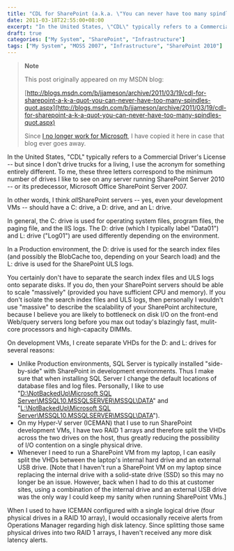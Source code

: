 ```yaml
---
title: "CDL for SharePoint (a.k.a. \"You can never have too many spindles\")"
date: 2011-03-18T22:55:00+08:00
excerpt: "In the United States, \"CDL\" typically refers to a Commercial Driver's License -- but since I don't drive trucks for a living, I use the acronym for something entirely different. To me, these three letters correspond to the minimum number of drives I like..."
draft: true
categories: ["My System", "SharePoint", "Infrastructure"]
tags: ["My System", "MOSS 2007", "Infrastructure", "SharePoint 2010"]
---
```


> **Note**
> 
> This post originally appeared on my MSDN blog:
> 
> 
> [http://blogs.msdn.com/b/jjameson/archive/2011/03/19/cdl-for-sharepoint-a-k-a-quot-you-can-never-have-too-many-spindles-quot.aspx](http://blogs.msdn.com/b/jjameson/archive/2011/03/19/cdl-for-sharepoint-a-k-a-quot-you-can-never-have-too-many-spindles-quot.aspx)
> 
> Since [I no longer work for Microsoft](/blog/jjameson/2011/09/02/last-day-with-microsoft), I have copied it here in case that blog ever goes away.


In the United States, "CDL" typically refers to a Commercial Driver's License -- but since I don't drive trucks for a living, I use the acronym for something entirely different. To me, these three letters correspond to the minimum number of drives I like to see on any server running SharePoint Server 2010 -- or its predecessor, Microsoft Office SharePoint Server 2007.

In other words, I think *all*SharePoint servers -- yes, even your development VMs -- should have a C: drive, a D: drive, and an L: drive.

In general, the C: drive is used for operating system files, program files, the paging file, and the IIS logs. The D: drive (which I typically label "Data01") and L: drive ("Log01") are used differently depending on the environment.

In a Production environment, the D: drive is used for the search index files (and possibly the BlobCache too, depending on your Search load) and the L: drive is used for the SharePoint ULS logs.

You certainly don't have to separate the search index files and ULS logs onto separate disks. If you do, then your SharePoint servers should be able to scale "massively" (provided you have sufficient CPU and memory). If you don't isolate the search index files and ULS logs, then personally I wouldn't use "massive" to describe the scalability of your SharePoint architecture, because I believe you are likely to bottleneck on disk I/O on the front-end Web/query servers long before you max out today's blazingly fast, mulit-core processors and high-capacity DIMMs.

On development VMs, I create separate VHDs for the D: and L: drives for several reasons:

- Unlike Production environments, SQL Server is typically installed "side-by-side" with SharePoint in development environments. Thus I make sure that when installing SQL Server I change the default locations of database files and log files. Personally, I like to use "[D:\NotBackedUp\Microsoft SQL Server\MSSQL10.MSSQLSERVER\MSSQL\DATA](file:///D:/NotBackedUp/Microsoft%20SQL%20Server/MSSQL10.MSSQLSERVER/MSSQL/DATA)" and "[L:\NotBackedUp\Microsoft SQL Server\MSSQL10.MSSQLSERVER\MSSQL\DATA](file:///L:/NotBackedUp/Microsoft%20SQL%20Server/MSSQL10.MSSQLSERVER/MSSQL/DATA)").
- On my Hyper-V server (ICEMAN) that I use to run SharePoint development VMs, I have two RAID 1 arrays and therefore split the VHDs across the two drives on the host, thus greatly reducing the possibility of I/O contention on a single  physical drive.
- Whenever I need to run a SharePoint VM from my laptop, I can easily split the VHDs between the laptop's internal hard drive and an external USB drive. [Note that I haven't run a SharePoint VM on my laptop since replacing the internal drive with a solid-state drive (SSD) so this may no longer be an issue. However, back when I had to do this at customer sites, using a combination of the internal drive and an external USB drive was the only way I could keep my sanity when running SharePoint VMs.]


When I used to have ICEMAN configured with a single logical drive (four physical drives in a RAID 10 array), I would occasionally receive alerts from Operations Manager regarding high disk latency. Since splitting those same physical drives into two RAID 1 arrays, I haven't received any more disk latency alerts.

